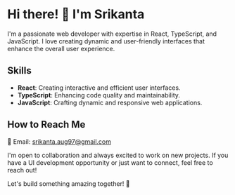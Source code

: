 # Hi there! 👋 I'm Srikanta

I'm a passionate web developer with expertise in React, TypeScript, and JavaScript. I love creating dynamic and user-friendly interfaces that enhance the overall user experience.

## Skills

- **React**: Creating interactive and efficient user interfaces.
- **TypeScript**: Enhancing code quality and maintainability.
- **JavaScript**: Crafting dynamic and responsive web applications.

## How to Reach Me

📧 Email: srikanta.aug97@gmail.com

I'm open to collaboration and always excited to work on new projects. If you have a UI development opportunity or just want to connect, feel free to reach out!

Let's build something amazing together! 🚀
